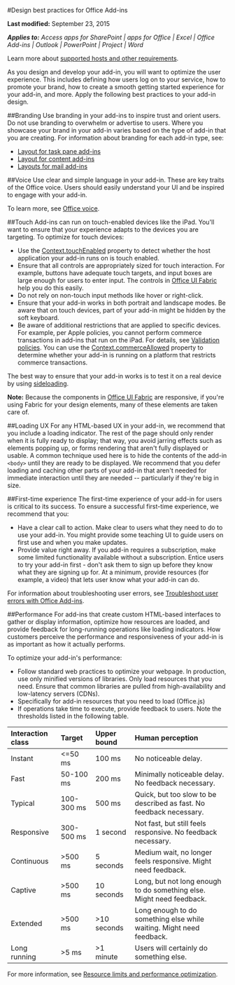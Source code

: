#Design best practices for Office Add-ins

**Last modified:** September 23, 2015

***Applies to:** Access apps for SharePoint | apps for Office | Excel | Office Add-ins | Outlook | PowerPoint | Project | Word*

Learn more about [supported hosts and other requirements](https://msdn.microsoft.com/EN-US/library/office/dn833104.aspx).

As you design and develop your add-in, you will want to optimize the user experience. This includes defining how users log on to your service, how to promote your brand, how to create a smooth getting started experience for your add-in, and more. Apply the following best practices to your add-in design.

##Branding
Use branding in your add-ins to inspire trust and orient users. Do not use branding to overwhelm or advertise to users. Where you showcase your brand in your add-in varies based on the type of add-in that you are creating. For information about branding for each add-in type, see:
 
- [Layout for task pane add-ins](TaskpaneAddIn.md)
- [Layout for content add-ins](ContentAddIn.md) 
- [Layouts for mail add-ins](MailAddIn.md)

##Voice
Use clear and simple language in your add-in. These are key traits of the Office voice. Users should easily understand your UI and be inspired to engage with your add-in.  

To learn more, see [Office voice](Voice.md).

##Touch
Add-ins can run on touch-enabled devices like the iPad. You'll want to ensure that your experience adapts to the devices you are targeting. To optimize for touch devices: 

- Use the [Context.touchEnabled](https://msdn.microsoft.com/en-us/library/office/Mt203805.aspx) property to detect whether the host application your add-in runs on is touch enabled. 
- Ensure that all controls are appropriately sized for touch interaction. For example, buttons  have adequate touch targets, and input boxes are large enough for users to enter input. The controls in [Office UI Fabric](https://msdn.microsoft.com/EN-US/library/office/mt450443.aspx) help you do this easily. 
- Do not rely on non-touch input methods like hover or right-click.  
- Ensure that your add-in works in both portrait and landscape modes. Be aware that on touch devices, part of your add-in might be hidden by the soft keyboard. 
- Be aware of additional restrictions that are applied to specific devices. For example, per Apple policies, you cannot perform commerce transactions in add-ins that run on the iPad. For details, see [Validation policies](https://msdn.microsoft.com/EN-US/library/jj220035.aspx). You can use the [Context.commerceAllowed](https://msdn.microsoft.com/en-us/library/office/Mt203804.aspx) property to determine whether your add-in is running on a platform that restricts commerce transactions.

The best way to ensure that your add-in works is to test it on a real device by using [sideloading](https://msdn.microsoft.com/EN-US/library/office/mt154253.aspx). 

**Note:** Because the components in [Office UI Fabric](https://msdn.microsoft.com/EN-US/library/office/mt450443.aspx) are responsive, if you're using Fabric for your design elements, many of these elements are taken care of. 


##Loading UX
For any HTML-based UX in your add-in, we recommend that you include a loading indicator. The rest of the page should only render when it is fully ready to display; that way, you avoid jarring effects such as elements popping up, or forms rendering that aren't fully displayed or usable. A common technique used here is to hide the contents of the add-in `<body>` until they are ready to be displayed. We recommend that you defer loading and caching other parts of your add-in that aren't needed for immediate interaction until they are needed -- particularly if they're big in size. 

##First-time experience
The first-time experience of your add-in for users is critical to its success. To ensure a successful first-time experience, we recommend that you:


- Have a clear call to action. Make clear to users what they need to do to use your add-in. You might provide some teaching UI to guide users on first use and when you make updates. 
- Provide value right away. If you add-in requires a subscription, make some limited functionality available without a subscription. Entice users to try your add-in first - don't ask them to sign up before they know what they are signing up for. At a minimum, provide resources (for example, a video) that lets user know what your add-in can do. 

For information about troubleshooting user errors, see [Troubleshoot user errors with Office Add-ins](https://msdn.microsoft.com/EN-US/library/office/mt561423.aspx).

##Performance 
For add-ins that create custom HTML-based interfaces to gather or display information, optimize how resources are loaded, and provide feedback for long-running operations like loading indicators. How customers perceive the performance and responsiveness of your add-in is as important as how it actually performs. 

To optimize your add-in's performance:

- Follow standard web practices to optimize your webpage. In production, use only minified versions of libraries. Only load resources that you need. Ensure that common libraries are  pulled from high-availability and low-latency servers (CDNs).
- Specifically for add-in resources that you need to load (Office.js)<!-- [Todo: Chat with Juan to see if we have any specific perf tips]-->
- If operations take time to execute, provide feedback to users. Note the thresholds listed in the following table.

|**Interaction class**|**Target**|**Upper bound**|**Human perception**|  
|:-----|:-----|:-----|:-----|
|Instant|<=50 ms|100 ms|No noticeable delay.|
|Fast|50-100 ms|200 ms|Minimally noticeable delay. No feedback necessary.|
|Typical|100-300 ms|500 ms|Quick, but too slow to be described as fast. No feedback necessary.|
|Responsive|300-500 ms|1 second|Not fast, but still feels responsive. No feedback necessary.|
|Continuous|>500 ms|5 seconds|Medium wait, no longer feels responsive. Might need feedback.|
|Captive|>500 ms|10 seconds|Long, but not long enough to do something else. Might need feedback.|
|Extended|>500 ms|>10 seconds|Long enough to do something else while waiting. Might need feedback.|
|Long running|>5 ms|>1 minute|Users will certainly do something else.|

For more information, see [Resource limits and performance optimization](https://msdn.microsoft.com/EN-US/library/office/fp161035.aspx).

